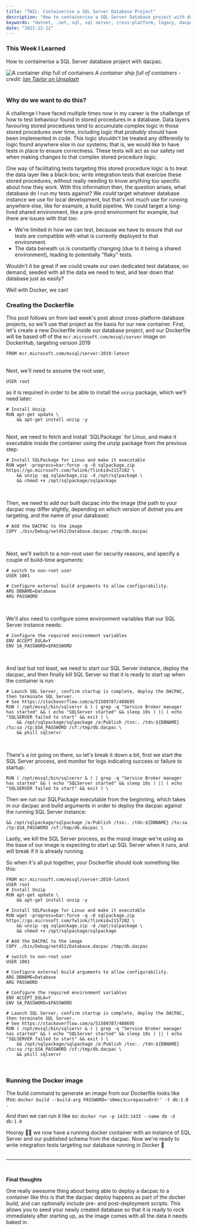 ```yaml
---
title: "TWIL: Containerise a SQL Server Database Project"
description: "How to containerise a SQL Server Database project with dacpac"
keywords: "dotnet, .net, sql, sql server, cross-platform, legacy, dacpac"
date: "2021-12-12"
---
```


### This Week I Learned

How to containerise a SQL Server database project with dacpac.

![A container ship full of containers](https://images.unsplash.com/photo-1605745341112-85968b19335b?ixlib=rb-1.2.1&ixid=MnwxMjA3fDB8MHxwaG90by1wYWdlfHx8fGVufDB8fHx8&auto=format&fit=crop&w=1742&q=80 "A container ship full of containers")
_A container ship full of containers - credit: [Ian Taylor on Unsplash](https://unsplash.com/@carrier_lost)_
<br /><br />

### Why do we want to do this?

A challenge I have faced multiple times now in my career is the challenge of how to test behaviour found in stored procedures in a database. Data layers favouring stored procedures tend to accumulate complex logic in those stored procedures over time, including logic that _probably_ should have been implemented in code. This logic shouldn't be treated any differently to logic found anywhere else in our systems; that is, we would like to have tests in place to ensure correctness. These tests will act as our safety net when making changes to that complex stored procedure logic.

One way of facilitating tests targeting this stored procedure logic is to treat the data layer like a black-box; write integration tests that exercise these stored procedures, without really needing to know anything too specific about how they work. With this information then, the question arises, what database do I run my tests against? We _could_ target whatever database instance we use for local development, but that's not much use for running anywhere else, like for example, a build pipeline. We could target a long-lived shared environment, like a pre-prod environment for example, but there are issues with that too:

-   We're limited in how we can test, because we have to ensure that our tests are compatible with what is currently deployed to that environment.
-   The data beneath us is constantly changing (due to it being a shared environment), leading to potentially "flaky" tests.

Wouldn't it be great if we could create our own dedicated test database, on demand, seeded with all the data we need to test, and tear down that database just as easily?

Well with Docker, we can!

### Creating the Dockerfile

This post follows on from last week's post about cross-platform database projects, so we'll use that project as the basis for our new container. First, let's create a new Dockerfile inside our database project, and our Dockerfile will be based off of the `mcr.microsoft.com/mssql/server` image on DockerHub, targeting version 2019

```docker
FROM mcr.microsoft.com/mssql/server:2019-latest
```

<br />
Next, we'll need to assume the root user,

```docker
USER root
```

as it is required in order to be able to install the `unzip` package, which we'll need later:

```docker
# Install Unzip
RUN apt-get update \
    && apt-get install unzip -y
```

<br />
Next, we need to fetch and install `SQLPackage` for Linux, and make it executable inside the container using the unzip package from the previous step:

```docker
# Install SQLPackage for Linux and make it executable
RUN wget -progress=bar:force -q -O sqlpackage.zip https://go.microsoft.com/fwlink/?linkid=2157202 \
    && unzip -qq sqlpackage.zip -d /opt/sqlpackage \
    && chmod +x /opt/sqlpackage/sqlpackage
```

<br />

Then, we need to add our built dacpac into the image (the path to your dacpac may differ slightly, depending on which version of dotnet you are targeting, and the name of your database):

```docker
# Add the DACPAC to the image
COPY ./bin/Debug/net452/Database.dacpac /tmp/db.dacpac
```

<br />

Next, we'll switch to a non-root user for security reasons, and specify a couple of build-time arguments:

```docker
# switch to non-root user
USER 1001

# Configure external build arguments to allow configurability.
ARG DBNAME=Database
ARG PASSWORD
```

<br />

We'll also need to configure some environment variables that our SQL Server instance needs:

```docker
# Configure the required environment variables
ENV ACCEPT_EULA=Y
ENV SA_PASSWORD=$PASSWORD
```

<br />

And last but not least, we need to start our SQL Server instance, deploy the dacpac, and then finally kill SQL Server so that it is ready to start up when the container is run:

```docker
# Launch SQL Server, confirm startup is complete, deploy the DACPAC, then terminate SQL Server.
# See https://stackoverflow.com/a/51589787/488695
RUN ( /opt/mssql/bin/sqlservr & ) | grep -q "Service Broker manager has started" && ( echo "SQLServer started" && sleep 10s ) || ( echo "SQLSERVER failed to start" && exit ) \
    && /opt/sqlpackage/sqlpackage /a:Publish /tsn:. /tdn:${DBNAME} /tu:sa /tp:$SA_PASSWORD /sf:/tmp/db.dacpac \
    && pkill sqlservr
```

<br />

There's a lot going on there, so let's break it down a bit, first we start the SQL Server process, and monitor for logs indicating success or failure to startup:

```docker
RUN ( /opt/mssql/bin/sqlservr & ) | grep -q "Service Broker manager has started" && ( echo "SQLServer started" && sleep 10s ) || ( echo "SQLSERVER failed to start" && exit ) \
```

Then we run our SQLPackage executable from the beginning, which takes in our dacpac and build arguments in order to deploy the dacpac against the running SQL Server instance:

```docker
&& /opt/sqlpackage/sqlpackage /a:Publish /tsn:. /tdn:${DBNAME} /tu:sa /tp:$SA_PASSWORD /sf:/tmp/db.dacpac \
```

Lastly, we kill the SQL Server process, as the mssql image we're using as the base of our image is expecting to start up SQL Server when it runs, and will break if it is already running.

So when it's all put together, your Dockerfile should look something like this:

```docker
FROM mcr.microsoft.com/mssql/server:2019-latest
USER root
# Install Unzip
RUN apt-get update \
    && apt-get install unzip -y

# Install SQLPackage for Linux and make it executable
RUN wget -progress=bar:force -q -O sqlpackage.zip https://go.microsoft.com/fwlink/?linkid=2157202 \
    && unzip -qq sqlpackage.zip -d /opt/sqlpackage \
    && chmod +x /opt/sqlpackage/sqlpackage

# Add the DACPAC to the image
COPY ./bin/Debug/net452/Database.dacpac /tmp/db.dacpac

# switch to non-root user
USER 1001

# Configure external build arguments to allow configurability.
ARG DBNAME=Database
ARG PASSWORD

# Configure the required environment variables
ENV ACCEPT_EULA=Y
ENV SA_PASSWORD=$PASSWORD

# Launch SQL Server, confirm startup is complete, deploy the DACPAC, then terminate SQL Server.
# See https://stackoverflow.com/a/51589787/488695
RUN ( /opt/mssql/bin/sqlservr & ) | grep -q "Service Broker manager has started" && ( echo "SQLServer started" && sleep 10s ) || ( echo "SQLSERVER failed to start" && exit ) \
    && /opt/sqlpackage/sqlpackage /a:Publish /tsn:. /tdn:${DBNAME} /tu:sa /tp:$SA_PASSWORD /sf:/tmp/db.dacpac \
    && pkill sqlservr
```

<br />

### Running the Docker image

The build command to generate an image from our Dockerfile looks like this: `docker build --build-arg PASSWORD='s0mes3curepassw0rd!' -t db:1.0 .`

And then we can run it like so: `docker run -p 1433:1433 --name db -d db:1.0`

Hooray 🎉🎉 we now have a running docker container with an instance of SQL Server and our published schema from the dacpac. Now we're ready to write integration tests targeting our database running in Docker 🙌
<br />
<br />

---

<br />

**Final thoughts**

One really awesome thing about being able to deploy a dacpac to a container like this is that the dacpac deploy happens as part of the docker _build,_ and can optionally include pre- and post-deployment scripts. This allows you to seed your newly created database so that it is ready to rock immediately after starting up, as the image comes with all the data it needs baked in.
